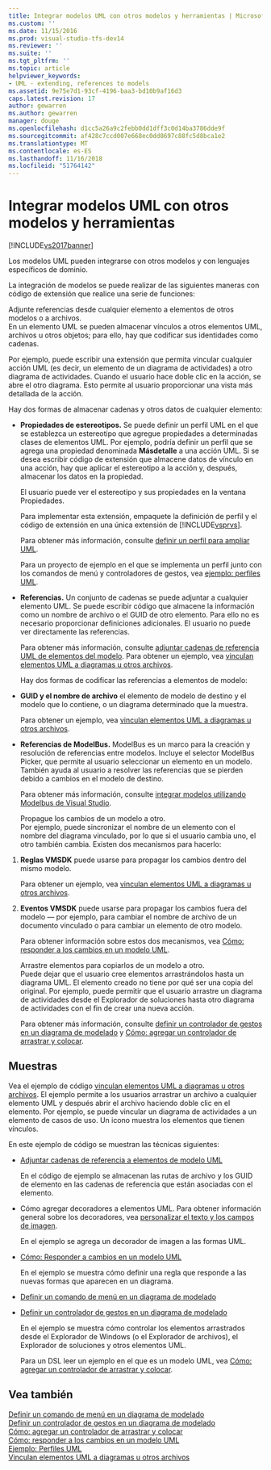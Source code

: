 ```yaml
---
title: Integrar modelos UML con otros modelos y herramientas | Microsoft Docs
ms.custom: ''
ms.date: 11/15/2016
ms.prod: visual-studio-tfs-dev14
ms.reviewer: ''
ms.suite: ''
ms.tgt_pltfrm: ''
ms.topic: article
helpviewer_keywords:
- UML - extending, references to models
ms.assetid: 9e75e7d1-93cf-4196-baa3-bd10b9af16d3
caps.latest.revision: 17
author: gewarren
ms.author: gewarren
manager: douge
ms.openlocfilehash: d1cc5a26a9c2febb0dd1dff3c0d14ba3786dde9f
ms.sourcegitcommit: af428c7ccd007e668ec0dd8697c88fc5d8bca1e2
ms.translationtype: MT
ms.contentlocale: es-ES
ms.lasthandoff: 11/16/2018
ms.locfileid: "51764142"
---
```

# <a name="integrate-uml-models-with-other-models-and-tools"></a>Integrar modelos UML con otros modelos y herramientas
[!INCLUDE[vs2017banner](../includes/vs2017banner.md)]

Los modelos UML pueden integrarse con otros modelos y con lenguajes específicos de dominio.  
  
 La integración de modelos se puede realizar de las siguientes maneras con código de extensión que realice una serie de funciones:  
  
 Adjunte referencias desde cualquier elemento a elementos de otros modelos o a archivos.  
 En un elemento UML se pueden almacenar vínculos a otros elementos UML, archivos u otros objetos; para ello, hay que codificar sus identidades como cadenas.  
  
 Por ejemplo, puede escribir una extensión que permita vincular cualquier acción UML (es decir, un elemento de un diagrama de actividades) a otro diagrama de actividades. Cuando el usuario hace doble clic en la acción, se abre el otro diagrama. Esto permite al usuario proporcionar una vista más detallada de la acción.  
  
 Hay dos formas de almacenar cadenas y otros datos de cualquier elemento:  
  
- **Propiedades de estereotipos.** Se puede definir un perfil UML en el que se establezca un estereotipo que agregue propiedades a determinadas clases de elementos UML. Por ejemplo, podría definir un perfil que se agrega una propiedad denominada **Másdetalle** a una acción UML. Si se desea escribir código de extensión que almacene datos de vínculo en una acción, hay que aplicar el estereotipo a la acción y, después, almacenar los datos en la propiedad.  
  
   El usuario puede ver el estereotipo y sus propiedades en la ventana Propiedades.  
  
   Para implementar esta extensión, empaquete la definición de perfil y el código de extensión en una única extensión de [!INCLUDE[vsprvs](../includes/vsprvs-md.md)].  
  
   Para obtener más información, consulte [definir un perfil para ampliar UML](../modeling/define-a-profile-to-extend-uml.md).  
  
   Para un proyecto de ejemplo en el que se implementa un perfil junto con los comandos de menú y controladores de gestos, vea [ejemplo: perfiles UML](http://go.microsoft.com/fwlink/?LinkID=213811).  
  
- **Referencias.** Un conjunto de cadenas se puede adjuntar a cualquier elemento UML. Se puede escribir código que almacene la información como un nombre de archivo o el GUID de otro elemento. Para ello no es necesario proporcionar definiciones adicionales. El usuario no puede ver directamente las referencias.  
  
   Para obtener más información, consulte [adjuntar cadenas de referencia UML de elementos del modelo](../modeling/attach-reference-strings-to-uml-model-elements.md). Para obtener un ejemplo, vea [vinculan elementos UML a diagramas u otros archivos](http://go.microsoft.com/fwlink/?LinkId=213813).  
  
  Hay dos formas de codificar las referencias a elementos de modelo:  
  
- **GUID y el nombre de archivo** el elemento de modelo de destino y el modelo que lo contiene, o un diagrama determinado que la muestra.  
  
   Para obtener un ejemplo, vea [vinculan elementos UML a diagramas u otros archivos](http://go.microsoft.com/fwlink/?LinkId=213813).  
  
- **Referencias de ModelBus.** ModelBus es un marco para la creación y resolución de referencias entre modelos. Incluye el selector ModelBus Picker, que permite al usuario seleccionar un elemento en un modelo. También ayuda al usuario a resolver las referencias que se pierden debido a cambios en el modelo de destino.  
  
   Para obtener más información, consulte [integrar modelos utilizando Modelbus de Visual Studio](../modeling/integrating-models-by-using-visual-studio-modelbus.md).  
  
  Propague los cambios de un modelo a otro.  
  Por ejemplo, puede sincronizar el nombre de un elemento con el nombre del diagrama vinculado, por lo que si el usuario cambia uno, el otro también cambia. Existen dos mecanismos para hacerlo:  
  
1. **Reglas VMSDK** puede usarse para propagar los cambios dentro del mismo modelo.  
  
    Para obtener un ejemplo, vea [vinculan elementos UML a diagramas u otros archivos](http://go.microsoft.com/fwlink/?LinkId=213813).  
  
2. **Eventos VMSDK** puede usarse para propagar los cambios fuera del modelo — por ejemplo, para cambiar el nombre de archivo de un documento vinculado o para cambiar un elemento de otro modelo.  
  
   Para obtener información sobre estos dos mecanismos, vea [Cómo: responder a los cambios en un modelo UML](../misc/how-to-respond-to-changes-in-a-uml-model.md).  
  
   Arrastre elementos para copiarlos de un modelo a otro.  
   Puede dejar que el usuario cree elementos arrastrándolos hasta un diagrama UML. El elemento creado no tiene por qué ser una copia del original. Por ejemplo, puede permitir que el usuario arrastre un diagrama de actividades desde el Explorador de soluciones hasta otro diagrama de actividades con el fin de crear una nueva acción.  
  
   Para obtener más información, consulte [definir un controlador de gestos en un diagrama de modelado](../modeling/define-a-gesture-handler-on-a-modeling-diagram.md) y [Cómo: agregar un controlador de arrastrar y colocar](../modeling/how-to-add-a-drag-and-drop-handler.md).  
  
## <a name="samples"></a>Muestras  
 Vea el ejemplo de código [vinculan elementos UML a diagramas u otros archivos](http://go.microsoft.com/fwlink/?LinkId=213813). El ejemplo permite a los usuarios arrastrar un archivo a cualquier elemento UML y después abrir el archivo haciendo doble clic en el elemento. Por ejemplo, se puede vincular un diagrama de actividades a un elemento de casos de uso. Un icono muestra los elementos que tienen vínculos.  
  
 En este ejemplo de código se muestran las técnicas siguientes:  
  
- [Adjuntar cadenas de referencia a elementos de modelo UML](../modeling/attach-reference-strings-to-uml-model-elements.md)  
  
   En el código de ejemplo se almacenan las rutas de archivo y los GUID de elemento en las cadenas de referencia que están asociadas con el elemento.  
  
- Cómo agregar decoradores a elementos UML. Para obtener información general sobre los decoradores, vea [personalizar el texto y los campos de imagen](../modeling/customizing-text-and-image-fields.md).  
  
   En el ejemplo se agrega un decorador de imagen a las formas UML.  
  
- [Cómo: Responder a cambios en un modelo UML](../misc/how-to-respond-to-changes-in-a-uml-model.md)  
  
   En el ejemplo se muestra cómo definir una regla que responde a las nuevas formas que aparecen en un diagrama.  
  
- [Definir un comando de menú en un diagrama de modelado](../modeling/define-a-menu-command-on-a-modeling-diagram.md)  
  
- [Definir un controlador de gestos en un diagrama de modelado](../modeling/define-a-gesture-handler-on-a-modeling-diagram.md)  
  
   En el ejemplo se muestra cómo controlar los elementos arrastrados desde el Explorador de Windows (o el Explorador de archivos), el Explorador de soluciones y otros elementos UML.  
  
  Para un DSL leer un ejemplo en el que es un modelo UML, vea [Cómo: agregar un controlador de arrastrar y colocar](../modeling/how-to-add-a-drag-and-drop-handler.md).  
  
## <a name="see-also"></a>Vea también  
 [Definir un comando de menú en un diagrama de modelado](../modeling/define-a-menu-command-on-a-modeling-diagram.md)   
 [Definir un controlador de gestos en un diagrama de modelado](../modeling/define-a-gesture-handler-on-a-modeling-diagram.md)   
 [Cómo: agregar un controlador de arrastrar y colocar](../modeling/how-to-add-a-drag-and-drop-handler.md)   
 [Cómo: responder a los cambios en un modelo UML](../misc/how-to-respond-to-changes-in-a-uml-model.md)   
 [Ejemplo: Perfiles UML](http://go.microsoft.com/fwlink/?LinkID=213811)   
 [Vinculan elementos UML a diagramas u otros archivos](http://go.microsoft.com/fwlink/?LinkId=213813)



